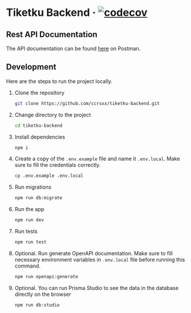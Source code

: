 # Tiketku Backend &middot; [![codecov](https://codecov.io/gh/ccrsxx/plane-ticket-be/graph/badge.svg?token=v47qEryz4z)](https://codecov.io/gh/ccrsxx/plane-ticket-be)

## Rest API Documentation

The API documentation can be found [here](https://postman.com/plane-ticket-be/workspace/team-workspace/collection/39975601-eb96ba17-3da2-4c9d-910e-598bb809f1a5) on Postman.

## Development

Here are the steps to run the project locally.

1. Clone the repository

   ```bash
   git clone https://github.com/ccrsxx/tiketku-backend.git
   ```

1. Change directory to the project

   ```bash
   cd tiketku-backend
   ```

1. Install dependencies

   ```bash
   npm i
   ```

1. Create a copy of the `.env.example` file and name it `.env.local`. Make sure to fill the credentials correctly.

   ```bash
   cp .env.example .env.local
   ```

1. Run migrations

   ```bash
   npm run db:migrate
   ```

1. Run the app

   ```bash
   npm run dev
   ```

1. Run tests

   ```bash
   npm run test
   ```

1. Optional. Run generate OpenAPI documentation. Make sure to fill necessary environment variables in `.env.local` file before running this command.

   ```bash
   npm run openapi:generate
   ```

1. Optional. You can run Prisma Studio to see the data in the database directly on the browser

   ```bash
   npm run db:studio
   ```
